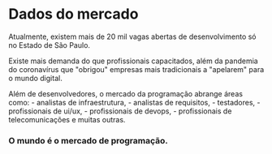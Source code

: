 # Dados do mercado

Atualmente, existem mais de 20 mil vagas abertas de desenvolvimento só no Estado de São Paulo.

Existe mais demanda do que profissionais capacitados, além da pandemia do coronavírus que "obrigou" empresas mais tradicionais a "apelarem" para o mundo digital.

Além de desenvolvedores, o mercado da programação abrange áreas como:
    - analistas de infraestrutura,
    - analistas de requisitos,
    - testadores,
    - profissionais de ui/ux,
    - profissionais de devops,
    - profissionais de telecomunicações
e muitas outras.

### O mundo é o mercado de programação.
